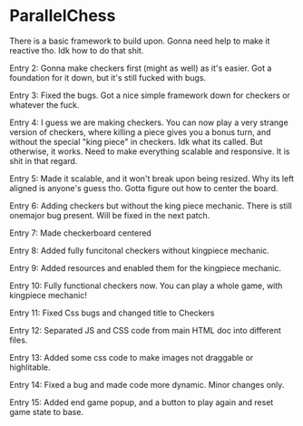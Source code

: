 # ParallelChess

There is a basic framework to build upon. Gonna need help to make it reactive tho. Idk how to do that shit.

Entry 2: Gonna make checkers first (might as well) as it's easier. Got a foundation for it down, but it's still fucked with bugs.

Entry 3: Fixed the bugs. Got a nice simple framework down for checkers or whatever the fuck.

Entry 4: I guess we are making checkers. You can now play a very strange version of checkers, where killing a piece gives you a bonus turn, and without the special "king piece" in checkers. Idk what its called. But otherwise, it works. Need to make everything scalable and responsive. It is shit in that regard.

Entry 5: Made it scalable, and it won't break upon being resized. Why its left aligned is anyone's guess tho. Gotta figure out how to center the board.

Entry 6: Adding checkers but without the king piece mechanic. There is still onemajor bug present. Will be fixed in the next patch.

Entry 7: Made checkerboard centered

Entry 8: Added fully funcitonal checkers without kingpiece mechanic.

Entry 9: Added resources and enabled them for the kingpiece mechanic.

Entry 10: Fully functional checkers now. You can play a whole game, with kingpiece mechanic!

Entry 11: Fixed Css bugs and changed title to Checkers

Entry 12: Separated JS and CSS code from main HTML doc into different files.

Entry 13: Added some css code to make images not draggable or highlitable.

Entry 14: Fixed a bug and made code more dynamic. Minor changes only.

Entry 15: Added end game popup, and a button to play again and reset game state to base.
